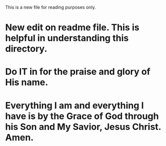 This is a new file for reading purposes only.

# New edit on readme file. This is helpful in understanding this directory.

# Do IT in for the praise and glory of His name. 

# Everything I am and everything I have is by the Grace of God through his Son and  My Savior, Jesus Christ. Amen.
